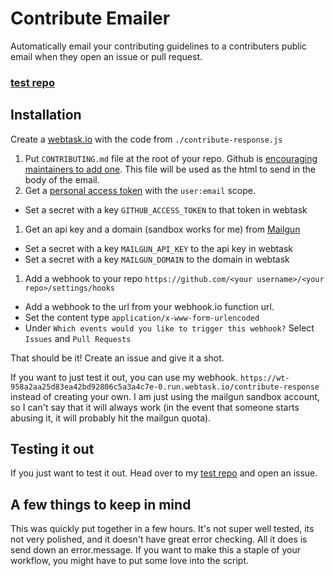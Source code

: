 # Contribute Emailer
Automatically email your contributing guidelines to a contributers public email when they open an issue or pull request.

### [test repo](https://github.com/ericwooley/webtask-test)

## Installation
Create a [webtask.io](webtask.io) with the code from `./contribute-response.js`

1. Put `CONTRIBUTING.md` file at the root of your repo. Github is [encouraging maintainers to add one](https://github.com/blog/1184-contributing-guidelines). This file will be used as the html to send in the body of the email.
1. Get a [personal access token](https://github.com/settings/tokens/) with the `user:email` scope.
  * Set a secret with a key `GITHUB_ACCESS_TOKEN` to that token in webtask
1. Get an api key and a domain (sandbox works for me) from [Mailgun](https://app.mailgun.com)
  * Set a secret with a key `MAILGUN_API_KEY` to the api key in webtask
  * Set a secret with a key `MAILGUN_DOMAIN` to the domain in webtask
1. Add a webhook to your repo `https://github.com/<your username>/<your repo>/settings/hooks`
  * Add a webhook to the url from your webhook.io function url.
  * Set the content type `application/x-www-form-urlencoded`
  * Under `Which events would you like to trigger this webhook?` Select `Issues` and `Pull Requests`
  
That should be it! Create an issue and give it a shot.

If you want to just test it out, you can use my webhook. `https://wt-958a2aa25d83ea42bd92806c5a3a4c7e-0.run.webtask.io/contribute-response` instead of creating your own. I am just using the mailgun sandbox account, so I can't say that it will always work (in the event that someone starts abusing it, it will probably hit the mailgun quota). 


## Testing it out
If you just want to test it out. Head over to my [test repo](https://github.com/ericwooley/webtask-test) and open an issue.

## A few things to keep in mind
This was quickly put together in a few hours. It's not super well tested, its not very polished, and it doesn't have great error checking. All it does is send down an error.message. If you want to make this a staple of your workflow, you might have to put some love into the script.

